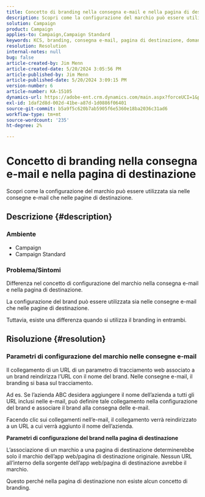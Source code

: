 ```yaml
---
title: Concetto di branding nella consegna e-mail e nella pagina di destinazione
description: Scopri come la configurazione del marchio può essere utilizzata sia nelle consegne e-mail che nelle pagine di destinazione.
solution: Campaign
product: Campaign
applies-to: Campaign,Campaign Standard
keywords: KCS, branding, consegna e-mail, pagina di destinazione, domande frequenti, AC, ACS, Adobe Campaign Standard, Adobe Campaign
resolution: Resolution
internal-notes: null
bug: false
article-created-by: Jim Menn
article-created-date: 5/20/2024 3:05:56 PM
article-published-by: Jim Menn
article-published-date: 5/20/2024 3:09:15 PM
version-number: 6
article-number: KA-15105
dynamics-url: https://adobe-ent.crm.dynamics.com/main.aspx?forceUCI=1&pagetype=entityrecord&etn=knowledgearticle&id=aa8a3b70-ba16-ef11-9f8a-6045bd006268
exl-id: 1daf2d8d-002d-41be-a87d-1d0886f06401
source-git-commit: b5a9f5c620b7ab5905f6e5360e18ba2036c31ad6
workflow-type: tm+mt
source-wordcount: '235'
ht-degree: 2%

---
```


# Concetto di branding nella consegna e-mail e nella pagina di destinazione


Scopri come la configurazione del marchio può essere utilizzata sia nelle consegne e-mail che nelle pagine di destinazione.

## Descrizione {#description}


### <b>Ambiente</b>

- Campaign
- Campaign Standard




### <b>Problema/Sintomi</b>

Differenza nel concetto di configurazione del marchio nella consegna e-mail e nella pagina di destinazione.

La configurazione del brand può essere utilizzata sia nelle consegne e-mail che nelle pagine di destinazione.

Tuttavia, esiste una differenza quando si utilizza il branding in entrambi.






## Risoluzione {#resolution}


### <b>Parametri di configurazione del marchio nelle consegne e-mail</b>



Il collegamento di un URL di un parametro di tracciamento web associato a un brand reindirizza l’URL con il nome del brand. Nelle consegne e-mail, il branding si basa sul tracciamento.

Ad es. Se l’azienda ABC desidera aggiungere il nome dell’azienda a tutti gli URL inclusi nelle e-mail, può definire tale collegamento nella configurazione del brand e associare il brand alla consegna delle e-mail.

Facendo clic sui collegamenti nell’e-mail, il collegamento verrà reindirizzato a un URL a cui verrà aggiunto il nome dell’azienda.




<b>Parametri di configurazione del brand nella pagina di destinazione</b>


L’associazione di un marchio a una pagina di destinazione determinerebbe solo il marchio dell’app web/pagina di destinazione originale. Nessun URL all’interno della sorgente dell’app web/pagina di destinazione avrebbe il marchio.

Questo perché nella pagina di destinazione non esiste alcun concetto di branding.
